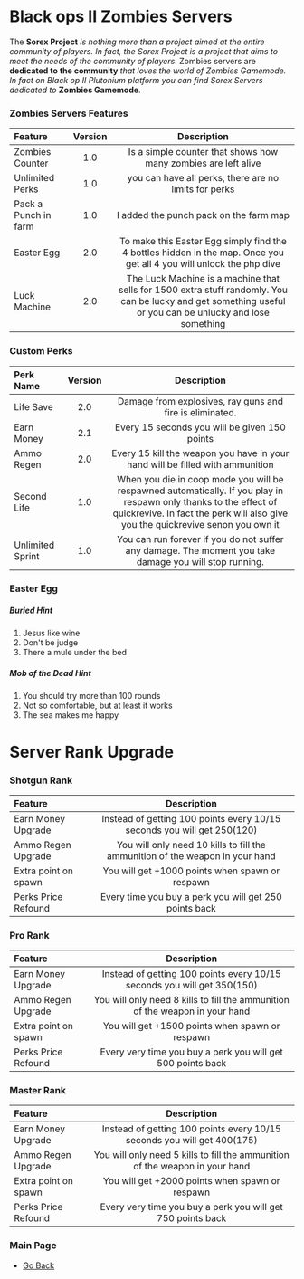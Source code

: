 # Black ops II Zombies Servers
The **Sorex Project** *is nothing more than a project aimed at the entire community of players. In fact, the Sorex Project is a project that aims to meet the needs of the community of players*. 
Zombies servers are **dedicated to the community** *that loves the world of Zombies Gamemode. In fact on Black op II Plutonium platform you can find Sorex Servers dedicated to* **Zombies Gamemode**.

### Zombies Servers Features
| Feature | Version | Description |
| :------------|:-------------:|:-------------:|
| Zombies Counter | 1.0 | Is a simple counter that shows how many zombies are left alive |
| Unlimited Perks | 1.0 | you can have all perks, there are no limits for perks |
| Pack a Punch in farm | 1.0 | I added the punch pack on the farm map |
| Easter Egg | 2.0 | To make this Easter Egg simply find the 4 bottles hidden in the map. Once you get all 4 you will unlock the php dive |
| Luck Machine | 2.0 | The Luck Machine is a machine that sells for 1500 extra stuff randomly. You can be lucky and get something useful or you can be unlucky and lose something |

### Custom Perks
| Perk Name | Version | Description |
| :------------|:-------------:|:-------------:| 
| Life Save | 2.0 | Damage from explosives, ray guns and fire is eliminated. |
| Earn Money | 2.1 | Every 15 seconds you will be given 150 points |
| Ammo Regen | 2.0 | Every 15 kill the weapon you have in your hand will be filled with ammunition |
| Second Life | 1.0 | When you die in coop mode you will be respawned automatically. If you play in respawn only thanks to the effect of quickrevive. In fact the perk will also give you the quickrevive senon you own it |
| Unlimited Sprint | 1.0 | You can run forever if you do not suffer any damage. The moment you take damage you will stop running. |

### Easter Egg

##### Buried Hint
1. Jesus like wine
2. Don't be judge
3. There a mule under the bed

##### Mob of the Dead Hint
1. You should try more than 100 rounds
2. Not so comfortable, but at least it works
3. The sea makes me happy

# Server Rank Upgrade

### Shotgun Rank
| Feature | Description | 
| :------------ |:-------------:| 
| Earn Money Upgrade  | Instead of getting 100 points every 10/15 seconds you will get 250(120) |
| Ammo Regen Upgrade  | You will only need 10 kills to fill the ammunition of the weapon in your hand |
| Extra point on spawn  | You will get +1000 points when spawn or respawn |
| Perks Price Refound  | Every time you buy a perk you will get 250 points back |

### Pro Rank
| Feature | Description | 
| :------------ |:-------------:| 
| Earn Money Upgrade  | Instead of getting 100 points every 10/15 seconds you will get 350(150) |
| Ammo Regen Upgrade  | You will only need 8 kills to fill the ammunition of the weapon in your hand |
| Extra point on spawn  | You will get +1500 points when spawn or respawn |
| Perks Price Refound  | Every very time you buy a perk you will get 500 points back |

### Master Rank
| Feature | Description | 
| :------------ |:-------------:| 
| Earn Money Upgrade  | Instead of getting 100 points every 10/15 seconds you will get 400(175) |
| Ammo Regen Upgrade  | You will only need 5 kills to fill the ammunition of the weapon in your hand |
| Extra point on spawn  | You will get +2000 points when spawn or respawn |
| Perks Price Refound  | Every very time you buy a perk you will get 750 points back |

### Main Page
- [Go Back](https://github.com/DoktorSAS/Sorex/blob/main/README.md)
